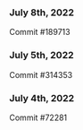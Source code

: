 ### July 8th, 2022

Commit #189713

### July 5th, 2022

Commit #314353


### July 4th, 2022

Commit #72281
